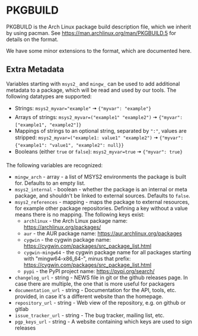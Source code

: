 # PKGBUILD

PKGBUILD is the Arch Linux package build description file, which we inherit by
using pacman. See https://man.archlinux.org/man/PKGBUILD.5 for details on the
format.

We have some minor extensions to the format, which are documented here.

## Extra Metadata

Variables starting with `msys2_` and `mingw_` can be used to add additional metadata to a package, which will be read and used by our tools. The following datatypes are supported:

* Strings: `msys2_myvar="example"` 🠆 `{"myvar": "example"}`
* Arrays of strings: `msys2_myvar=("example1" "example2")` 🠆 `{"myvar": ["example1", "example2"]}`
* Mappings of strings to an optional string, separated by `":"`, values are
  stripped: `msys2_myvar=("example1: value1" "example2")` 🠆 `{"myvar": {"example1": "value1", "example2": null}}`
* Booleans (either `true` or `false`): `msys2_myvar=true` 🠆 `{"myvar": true}`

The following variables are recognized:

* `mingw_arch` - array - a list of MSYS2 environments the package is built
  for. Defaults to an empty list.
* `msys2_internal` - boolean - whether the package is an internal or meta
  package, and shouldn't be linked to external sources. Defaults to `false`.
* `msys2_references` - mapping - maps the package to external resources, for
  example other package repositories. Defining a key without a value means there
  is no mapping. The following keys exist:
    * `archlinux` - the Arch Linux package name: https://archlinux.org/packages/
    * `aur` - the AUR package name: https://aur.archlinux.org/packages
    * `cygwin` - the cygwin package name: https://cygwin.com/packages/src_package_list.html
    * `cygwin-mingw64` -
      the cygwin package name for all packages starting with "mingw64-x86_64-",
      minus that prefix: https://cygwin.com/packages/src_package_list.html
    * `pypi` - the PyPI project name: https://pypi.org/search/
* `changelog_url` - string -  NEWS file in git or the github releases page. In
  case there are multiple, the one that is more useful for packagers
* `documentation_url` - string - Documentation for the API, tools, etc. provided,
  in case it's a different website than the homepage.
* `repository_url` - string - Web view of the repository, e.g. on github or gitlab
* `issue_tracker_url` - string - The bug tracker, mailing list, etc.
* `pgp_keys_url` - string - A website containing which keys are used to sign releases
